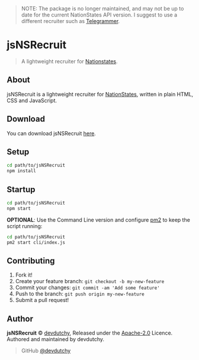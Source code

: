 > NOTE: The package is no longer maintained, and may not be up to date for the current NationStates API version. I suggest to use a different recruiter such as [Telegrammer](https://forum.nationstates.net/viewtopic.php?p=29827675#p29827675).

# jsNSRecruit

> A lightweight recruiter for [Nationstates](https://nationstates.net).

## About
jsNSRecruit is a lightweight recruiter for [NationStates](https://nationstates.net), written in plain HTML, CSS and JavaScript.

## Download
You can download jsNSRecruit [here](https://github.com/devdutchy/jsNSRecruit/releases/tag/v0.3.0-beta).

## Setup
```bash
cd path/to/jsNSRecruit
npm install
```

## Startup
```bash
cd path/to/jsNSRecruit
npm start
```

**OPTIONAL**:
Use the Command Line version and configure [pm2](http://pm2.keymetrics.io/) to keep the script running:
```bash
cd path/to/jsNSRecruit
pm2 start cli/index.js
```

## Contributing
1. Fork it!
2. Create your feature branch: `git checkout -b my-new-feature`
3. Commit your changes: `git commit -am 'Add some feature'`
4. Push to the branch: `git push origin my-new-feature`
5. Submit a pull request!

## Author
**jsNSRecruit** © [devdutchy](https://github.com/devdutchy), Released under the [Apache-2.0](https://github.com/devdutchy/jsNSRecruit/blob/master/LICENCE) Licence.<br>
Authored and maintained by devdutchy.

> GitHub [@devdutchy](https://github.com/devdutchy)
